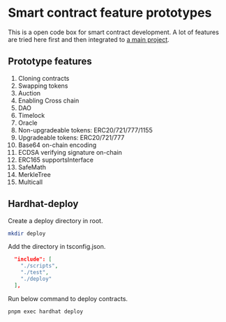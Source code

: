 # Smart contract feature prototypes

This is a open code box for smart contract development. A lot of features are tried here first and then integrated to [a main project](https://github.com/asunlabs/pawcon-monorepo).

## Prototype features

1. Cloning contracts
1. Swapping tokens
1. Auction
1. Enabling Cross chain
1. DAO
1. Timelock
1. Oracle
1. Non-upgradeable tokens: ERC20/721/777/1155
1. Upgradeable tokens: ERC20/721/777
1. Base64 on-chain encoding
1. ECDSA verifying signature on-chain
1. ERC165 supportsInterface
1. SafeMath
1. MerkleTree
1. Multicall

## Hardhat-deploy

Create a deploy directory in root.

```sh
mkdir deploy
```

Add the directory in tsconfig.json.

```json
  "include": [
    "./scripts",
    "./test",
    "./deploy"
  ],
```

Run below command to deploy contracts.

```sh
pnpm exec hardhat deploy
```
